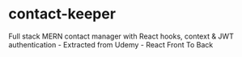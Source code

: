 # contact-keeper
Full stack MERN contact manager with React hooks, context &amp; JWT authentication - Extracted from Udemy - React Front To Back
